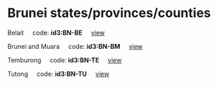# Brunei states/provinces/counties
Belait&nbsp;&nbsp;&nbsp;&nbsp;&nbsp;code: **id3:BN-BE**&nbsp;&nbsp;&nbsp;&nbsp;&nbsp;[view](../../export/geojson/medium/id3/bn/be.geojson)&nbsp;&nbsp;&nbsp;&nbsp;&nbsp;


Brunei and Muara&nbsp;&nbsp;&nbsp;&nbsp;&nbsp;code: **id3:BN-BM**&nbsp;&nbsp;&nbsp;&nbsp;&nbsp;[view](../../export/geojson/medium/id3/bn/bm.geojson)&nbsp;&nbsp;&nbsp;&nbsp;&nbsp;


Temburong&nbsp;&nbsp;&nbsp;&nbsp;&nbsp;code: **id3:BN-TE**&nbsp;&nbsp;&nbsp;&nbsp;&nbsp;[view](../../export/geojson/medium/id3/bn/te.geojson)&nbsp;&nbsp;&nbsp;&nbsp;&nbsp;


Tutong&nbsp;&nbsp;&nbsp;&nbsp;&nbsp;code: **id3:BN-TU**&nbsp;&nbsp;&nbsp;&nbsp;&nbsp;[view](../../export/geojson/medium/id3/bn/tu.geojson)&nbsp;&nbsp;&nbsp;&nbsp;&nbsp;

